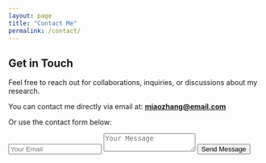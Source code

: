 ```yaml
---
layout: page
title: "Contact Me"
permalink: /contact/
---
```


## Get in Touch

Feel free to reach out for collaborations, inquiries, or discussions about my research.

You can contact me directly via email at: **miaozhang@email.com**

Or use the contact form below:

<form action="https://formspree.io/f/your-email-id" method="POST">
  <input type="email" name="email" placeholder="Your Email" required>
  <textarea name="message" placeholder="Your Message" required></textarea>
  <button type="submit">Send Message</button>
</form>
